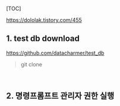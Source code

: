 [TOC]

<https://dololak.tistory.com/455>



## 1. test db download

<https://github.com/datacharmer/test_db>

> git clone 



<br>

## 2. 명령프롬프트 관리자 권한 실행

